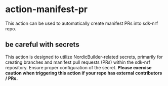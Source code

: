# action-manifest-pr
This action can be used to automatically create manifest PRs into sdk-nrf repo.

## be careful with secrets
This action is designed to utilize NordicBuilder-related secrets, 
primarily for creating branches and manifest pull requests (PRs) within the sdk-nrf repository. 
Ensure proper configuration of the secret. **Please exercise caution when triggering this action
if your repo has external contributors / PRs.**
